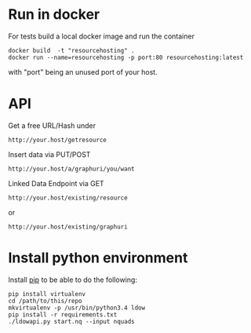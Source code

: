 # Run in docker

For tests build a local docker image and run the container
```
docker build  -t "resourcehosting" .
docker run --name=resourcehosting -p port:80 resourcehosting:latest
```
with "port" being an unused port of your host.

# API

Get a free URL/Hash under
```
http://your.host/getresource
```

Insert data via PUT/POST

```
http://your.host/a/graphuri/you/want
```

Linked Data Endpoint via GET

```
http://your.host/existing/resource
```
or
```
http://your.host/existing/graphuri
```

# Install python environment

Install [pip](https://pypi.python.org/pypi/pip/) to be able to do the following:
```
pip install virtualenv
cd /path/to/this/repo
mkvirtualenv -p /usr/bin/python3.4 ldow
pip install -r requirements.txt
./ldowapi.py start.nq --input nquads
```
